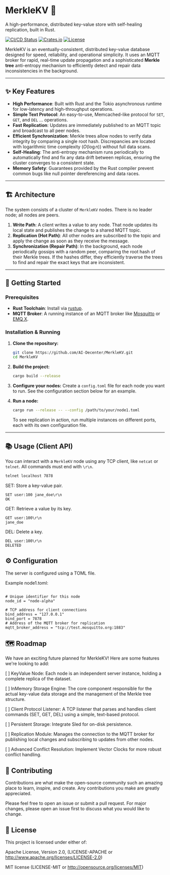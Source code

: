 # MerkleKV 🚀

A high-performance, distributed key-value store with self-healing replication, built in Rust.

[![CI/CD Status](https://img.shields.io/github/actions/workflow/status/your-username/merkledb/ci.yml?branch=main&style=for-the-badge)](https://github.com/your-username/merkledb/actions)
[![Crates.io](https://img.shields.io/crates/v/merkledb.svg?style=for-the-badge)](https://crates.io/crates/merkledb)
[![License](https://img.shields.io/badge/License-Apache_2.0_OR_MIT-blue.svg?style=for-the-badge)](https://opensource.org/licenses/MIT)

MerkleKV is an eventually-consistent, distributed key-value database designed for speed, reliability, and operational simplicity. It uses an MQTT broker for rapid, real-time update propagation and a sophisticated **Merkle tree** anti-entropy mechanism to efficiently detect and repair data inconsistencies in the background.

---

## ✨ Key Features

* **High Performance**: Built with Rust and the Tokio asynchronous runtime for low-latency and high-throughput operations.
* **Simple Text Protocol**: An easy-to-use, Memcached-like protocol for `SET`, `GET`, and `DEL` ... operations.
* **Fast Replication**: Updates are immediately published to an MQTT topic and broadcast to all peer nodes.
* **Efficient Synchronization**: Merkle trees allow nodes to verify data integrity by comparing a single root hash. Discrepancies are located with logarithmic time complexity ($O(\log n)$) without full data scans.
* **Self-Healing**: The anti-entropy mechanism runs periodically to automatically find and fix any data drift between replicas, ensuring the cluster converges to a consistent state.
* **Memory Safety**: Guarantees provided by the Rust compiler prevent common bugs like null pointer dereferencing and data races.

---

## 🏗️ Architecture

The system consists of a cluster of `MerkleKV` nodes. There is no leader node; all nodes are peers.

1.  **Write Path**: A client writes a value to any node. That node updates its local state and publishes the change to a shared MQTT topic.
2.  **Replication (Hot Path)**: All other nodes are subscribed to the topic and apply the change as soon as they receive the message.
3.  **Synchronization (Repair Path)**: In the background, each node periodically gossips with a random peer, comparing the root hash of their Merkle trees. If the hashes differ, they efficiently traverse the trees to find and repair the exact keys that are inconsistent.



---

## 🔧 Getting Started

### Prerequisites

* **Rust Toolchain**: Install via [rustup](https://rustup.rs/).
* **MQTT Broker**: A running instance of an MQTT broker like [Mosquitto](https://mosquitto.org/) or [EMQ X](https://www.emqx.io/).

### Installation & Running

1.  **Clone the repository:**
    ```bash
    git clone https://github.com/AI-Decenter/MerkleKV.git 
    cd MerkleKV
    ```

2.  **Build the project:**
    ```bash
    cargo build --release
    ```

3.  **Configure your nodes:**
    Create a `config.toml` file for each node you want to run. See the configuration section below for an example.

4.  **Run a node:**
    ```bash
    cargo run --release -- --config /path/to/your/node1.toml
    ```
    To see replication in action, run multiple instances on different ports, each with its own configuration file.

---

## 📚 Usage (Client API)

You can interact with a `MerkleKV` node using any TCP client, like `netcat` or `telnet`. All commands must end with `\r\n`.

```bash
telnet localhost 7878

```
SET: Store a key-value pair.


```
SET user:100 jane_doe\r\n
OK
```
GET: Retrieve a value by its key.
```
GET user:100\r\n
jane_doe
```
DEL: Delete a key.
```
DEL user:100\r\n
DELETED
```
## ⚙️ Configuration
The server is configured using a TOML file.

Example node1.toml:

```Ini, TOML

# Unique identifier for this node
node_id = "node-alpha"

# TCP address for client connections
bind_address = "127.0.0.1"
bind_port = 7878
# Address of the MQTT broker for replication
mqtt_broker_address = "tcp://test.mosquitto.org:1883"

```
## 🗺️ Roadmap
We have an exciting future planned for MerkleKV! Here are some features we're looking to add:

[ ] KeyValue Node: Each node is an independent server instance, holding a complete replica of the dataset.

[ ] InMemory Storage Engine: The core component responsible for the actual key-value data storage and the management of the Merkle tree structure.

[ ] Client Protocol Listener: A TCP listener that parses and handles client commands (SET, GET, DEL) using a simple, text-based protocol.

[ ] Persistent Storage: Integrate Sled for on-disk persistence.

[ ] Replication Module: Manages the connection to the MQTT broker for publishing local changes and subscribing to updates from other nodes.

[ ] Advanced Conflict Resolution: Implement Vector Clocks for more robust conflict handling.

## 🙌 Contributing
Contributions are what make the open-source community such an amazing place to learn, inspire, and create. Any contributions you make are greatly appreciated.

Please feel free to open an issue or submit a pull request. For major changes, please open an issue first to discuss what you would like to change.

## 📜 License
This project is licensed under either of:

Apache License, Version 2.0, (LICENSE-APACHE or http://www.apache.org/licenses/LICENSE-2.0)

MIT license (LICENSE-MIT or http://opensource.org/licenses/MIT)

